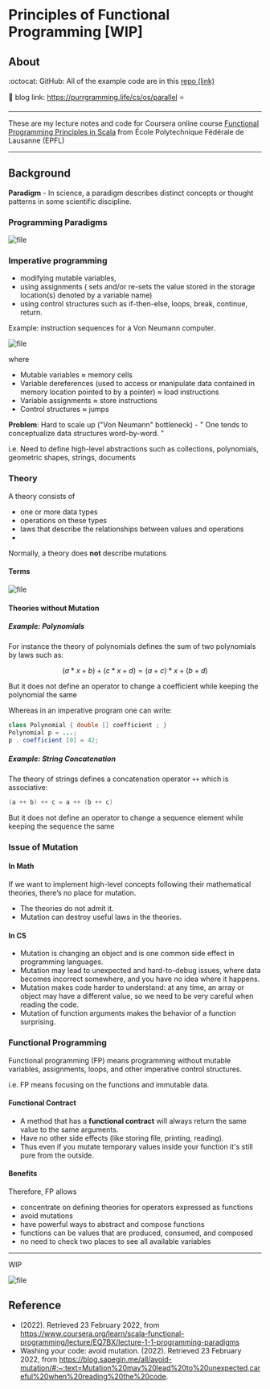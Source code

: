 # Principles of Functional Programming [WIP]

## About  

:octocat: GitHub: All of the example code are in this [repo (link)](https://github.com/Victoria-Pinzhen-Liao/Functional-Programming)

:page_facing_up:  blog link: https://purrgramming.life/cs/os/parallel    :star:

-------------------------------------------

These are my lecture notes and code for Coursera online course [Functional Programming Principles in Scala](https://www.coursera.org/learn/scala-functional-programming/home/week/1) from École Polytechnique Fédérale de Lausanne (EPFL)

-------------------------------------------

## Background 

**Paradigm** - In science, a paradigm describes distinct concepts or thought patterns in some scientific discipline. 
  
### Programming Paradigms 

 
![file](https://purrgramming.life/wp-content/uploads/2022/02/image-1645655330430.png)


### Imperative programming 
- modifying mutable variables, 
- using assignments ( sets and/or re-sets the value stored in the storage location(s) denoted by a variable name)
- using control structures such as if-then-else, loops, break, continue, return. 

Example:  instruction sequences for a Von Neumann computer.

![file](https://purrgramming.life/wp-content/uploads/2022/02/image-1645655317849.png)

where 
- Mutable variables ≈ memory cells 
- Variable dereferences (used to access or manipulate data contained in memory location pointed to by a pointer) ≈ load instructions 
- Variable assignments ≈ store instructions 
- Control structures ≈ jumps

**Problem**: Hard to scale up ("Von Neumann" bottleneck) - " One tends to conceptualize data structures word-by-word. "

i.e.  Need to define high-level abstractions such as collections, polynomials, geometric shapes, strings, documents

### Theory 

A theory consists of
-  one or more data types
- operations on these types
-  laws that describe the relationships between values and operations
- 
Normally, a theory does **not** describe mutations

#### Terms

 

![file](https://purrgramming.life/wp-content/uploads/2022/02/image-1645655307025.png)

#### Theories without Mutation 

##### Example: Polynomials 

For instance the theory of polynomials defines the sum of two polynomials by laws such as: 

$$(a*x + b) + (c*x + d) = (a + c)*x + (b + d)$$


But it does not define an operator to change a coefficient while keeping the polynomial the same

Whereas in an imperative program one can write: 
```java
class Polynomial { double [] coefficient ; } 
Polynomial p = ...; 
p . coefficient [0] = 42;
```

##### Example: String Concatenation

The theory of strings defines a concatenation operator `++` which is associative: 

```scala
(a ++ b) ++ c = a ++ (b ++ c)
```
But it does not define an operator to change a sequence element while keeping the sequence the same

### Issue of Mutation

#### In Math
If we want to implement high-level concepts following their mathematical theories, there’s no place for mutation.
- The theories do not admit it. 
-  Mutation can destroy useful laws in the theories.

#### In CS
- Mutation is changing an object and is one common side effect in programming languages.
- Mutation may lead to unexpected and hard-to-debug issues, where data becomes incorrect somewhere, and you have no idea where it happens.
- Mutation makes code harder to understand: at any time, an array or object may have a different value, so we need to be very careful when reading the code.
- Mutation of function arguments makes the behavior of a function surprising.


### Functional Programming 
Functional programming (FP) means programming without mutable variables, assignments, loops, and other imperative control structures. 

i.e. FP means focusing on the functions and immutable data. 

#### Functional Contract
- A method that has a  **functional contract**  will always return the same value to the same arguments.
- Have no other side effects (like storing file, printing, reading). 
- Thus even if you mutate temporary values inside your function it's still pure from the outside. 

#### Benefits
Therefore, FP  allows

- concentrate on defining theories for operators expressed as functions
- avoid mutations
-  have powerful ways to abstract and compose functions
- functions can be values that are produced, consumed, and composed
-   no need to check two places to see all available variables

------------

WIP 

![file](https://purrgramming.life/wp-content/uploads/2022/02/image-1645655296547.png)

## Reference
- (2022). Retrieved 23 February 2022, from https://www.coursera.org/learn/scala-functional-programming/lecture/EQ7BX/lecture-1-1-programming-paradigms
-  Washing your code: avoid mutation. (2022). Retrieved 23 February 2022, from https://blog.sapegin.me/all/avoid-mutation/#:~:text=Mutation%20may%20lead%20to%20unexpected,careful%20when%20reading%20the%20code.

 
